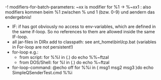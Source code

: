 -! modifiers-for-batch-parameters:  ~xx is modifier for %1 -> %~xx1   : also modifiers kommen beim %1 zwischen % und 1 (bzw.  0-9) und aendern das endergebnis!
- IF: if has got obviously no access to env-variables, which are defined in the same if-loop. So no references to them are allowed inside the same IF-loop.
- all jar-files in DIRx add to classpath: see ant_home\bin\lcp.bat (variables in For-loop are not persistent!)
- for-loop e.g.:
	- from script: for %%I in (*.*) do echo %%~ftzaI
	- from DOS/Shell: for %I in (*.*) do echo %~ftzaI
- for-loop-command:
	@echo off
	for %%i in (
	msg1
	msg2
	msg3
	)do echo SimpleQSenderTest.cmd  %%i
